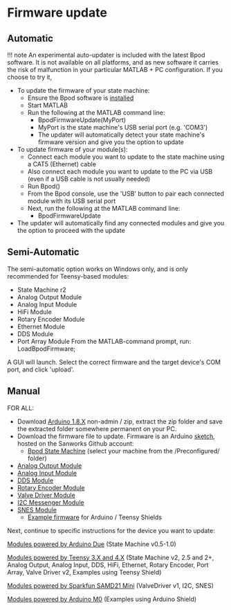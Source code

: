 # Firmware update

## Automatic

!!! note
    An experimental auto-updater is included with the latest Bpod software. It is not available on all platforms, and as new software it carries the risk of malfunction in your particular MATLAB + PC configuration. If you choose to try it,

- To update the firmware of your state machine:
    - Ensure the Bpod software is [installed](./software-update.md)
    - Start MATLAB
    - Run the following at the MATLAB command line:
        - BpodFirmwareUpdate(MyPort)
        - MyPort is the state machine's USB serial port (e.g. 'COM3')
        - The updater will automatically detect your state machine's firmware version and give you the option to update
- To update firmware of your module(s):
    - Connect each module you want to update to the state machine using a CAT5 (Ethernet) cable
    - Also connect each module you want to update to the PC via USB (even if a USB cable is not usually needed)
    - Run Bpod()
    - From the Bpod console, use the 'USB' button to pair each connected module with its USB serial port
    - Next, run the following at the MATLAB command line:
        - BpodFirmwareUpdate
- The updater will automatically find any connected modules and give you the option to proceed with the update

## Semi-Automatic

The semi-automatic option works on Windows only, and is only recommended for Teensy-based modules:

- State Machine r2
- Analog Output Module
- Analog Input Module
- HiFi Module
- Rotary Encoder Module
- Ethernet Module
- DDS Module
- Port Array Module
From the MATLAB-command prompt, run: LoadBpodFirmware;

A GUI will launch. Select the correct firmware and the target device's COM port, and click 'upload'.

## Manual

FOR ALL: 

- Download [Arduino 1.8.X](http://arduino.cc/en/Main/Software#toc3) non-admin / zip, extract the zip folder and save the extracted folder somewhere permanent on your PC.
- Download the firmware file to update. Firmware is an Arduino [sketch](https://www.arduino.cc/en/Tutorial/Sketch), hosted on the Sanworks Github account:
    - [Bpod State Machine](https://github.com/sanworks/Bpod_StateMachine_Firmware) (select your machine from the /Preconfigured/ folder)
- [Analog Output Module](https://github.com/sanworks/Bpod_AnalogOutput_Firmware)
- [Analog Input Module](https://github.com/sanworks/Bpod_AnalogInput_Firmware)
- [DDS Module](https://github.com/sanworks/Bpod_DDS_Firmware)
- [Rotary Encoder Module](https://github.com/sanworks/Bpod_RotaryEncoder_Firmware)
- [Valve Driver Module](https://github.com/sanworks/Bpod_ValveDriver_Firmware)
- [I2C Messenger Module](https://github.com/sanworks/Bpod_I2CMessenger_Firmware)
- [SNES Module](https://github.com/sanworks/Bpod_SNES_Firmware)
    - [Example firmware](https://github.com/sanworks/Bpod_Gen2/tree/master/Examples/Firmware) for Arduino / Teensy Shields

Next, continue to specific instructions for the device you want to update:

<!-- todo: fix links here -->
[Modules powered by Arduino Due](./arduinodue-update.md) (State Machine v0.5-1.0)

[Modules powered by Teensy 3.X and 4.X](./teensy3x-update.md) (State Machine v2, 2.5 and 2+, Analog Output, Analog Input, DDS, HiFi, Ethernet, Rotary Encoder, Port Array, Valve Driver v2, Examples using Teensy Shield)

[Modules powered by Sparkfun SAMD21 Mini](./samkd21mini-update.md) (ValveDriver v1, I2C, SNES)

[Modules powered by Arduino M0](./arduinom0-update.md) (Examples using Arduino Shield)